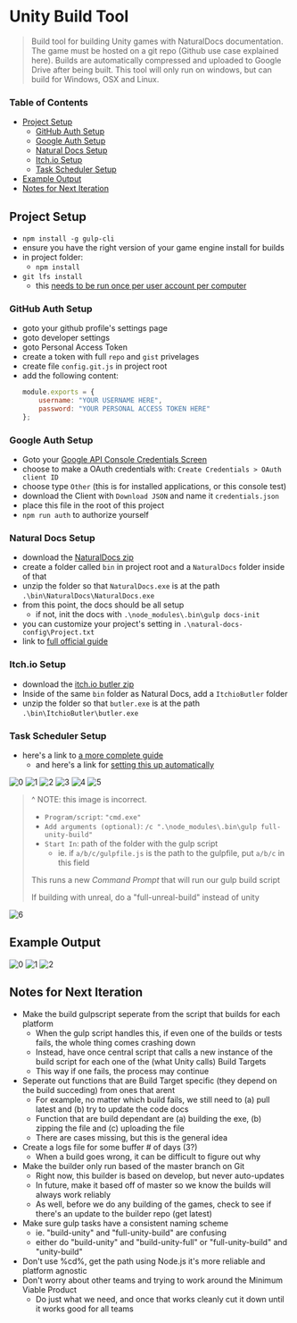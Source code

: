 # Unity Build Tool <!-- omit in toc -->

> Build tool for building Unity games with NaturalDocs documentation. 
> The game must be hosted on a git repo (Github use case explained here). 
> Builds are automatically compressed and uploaded to Google Drive after being built.
> This tool will only run on windows, but can build for Windows, OSX and Linux. 

### Table of Contents

- [Project Setup](#project-setup)
  - [GitHub Auth Setup](#github-auth-setup)
  - [Google Auth Setup](#google-auth-setup)
  - [Natural Docs Setup](#natural-docs-setup)
  - [<div style="display: inline">Itch.io</div> Setup](#div-style%22display-inline%22itchiodiv-setup)
  - [Task Scheduler Setup](#task-scheduler-setup)
- [Example Output](#example-output)
- [Notes for Next Iteration](#notes-for-next-iteration)

## Project Setup

- `npm install -g gulp-cli`
- ensure you have the right version of your game engine install for builds 
- in project folder:
  - `npm install`
- `git lfs install`
  - this [needs to be run once per user account per computer](https://git-lfs.github.com/)

### GitHub Auth Setup
- goto your github profile's settings page
- goto developer settings
- goto Personal Access Token
- create a token with full `repo` and `gist` privelages
- create file `config.git.js` in project root
- add the following content:
  ```javascript
  module.exports = {
      username: "YOUR USERNAME HERE",
      password: "YOUR PERSONAL ACCESS TOKEN HERE"
  };
  ```


### Google Auth Setup

- Goto your [Google API Console Credentials Screen](https://console.developers.google.com/apis/credentials/)
- choose to make a OAuth credentials with: `Create Credentials > OAuth client ID`
- choose type `Other` (this is for installed applications, or this console test)
- download the Client with `Download JSON` and name it `credentials.json`
- place this file in the root of this project
- `npm run auth` to authorize yourself


### Natural Docs Setup
- download the [NaturalDocs zip](https://www.naturaldocs.org/download/)
- create a folder called `bin` in project root and a `NaturalDocs` folder inside of that
- unzip the folder so that `NaturalDocs.exe` is at the path `.\bin\NaturalDocs\NaturalDocs.exe`
- from this point, the docs should be all setup
  - if not, init the docs with `.\node_modules\.bin\gulp docs-init`
- you can customize your project's setting in `.\natural-docs-config\Project.txt`
- link to [full official guide](https://www.naturaldocs.org/getting_started/getting_set_up/#starting_a_new_project)


### <div style="display: inline">Itch.io</div> Setup <!-- div is to prevent url showing up -->
- download the [itch.io butler zip](https://itch.io/docs/butler/installing.html)
- Inside of the same `bin` folder as Natural Docs, add a `ItchioButler` folder
- unzip the folder so that `butler.exe` is at the path `.\bin\ItchioButler\butler.exe`

### Task Scheduler Setup

- here's a link to [a more complete guide](https://www.digitalcitizen.life/how-create-task-basic-task-wizard)
  - and here's a link for [setting this up automatically](https://stackoverflow.com/questions/1020023/specifying-start-in-directory-in-schtasks-command-in-windows)

![0](./readme-assets/task-schedueller-0.png)
![1](./readme-assets/task-schedueller-1.png)
![2](./readme-assets/task-schedueller-2.png)
![3](./readme-assets/task-schedueller-3.png)
![4](./readme-assets/task-schedueller-4.png)
![5](./readme-assets/task-schedueller-5.png)
> ^ NOTE: this image is incorrect.
> 
> - `Program/script`: `"cmd.exe"`
> - `Add arguments (optional)`: `/c ".\node_modules\.bin\gulp full-unity-build"`
> - `Start In`: path of the folder with the gulp script
>   - ie. if `a/b/c/gulpfile.js` is the path to the gulpfile, put `a/b/c` in this field
> 
> This runs a new *Command Prompt* that will run our gulp build script
>
> If building with unreal, do a "full-unreal-build" instead of unity


![6](./readme-assets/task-schedueller-6.png)

## Example Output

![0](./readme-assets/example-output-0.png)
![1](./readme-assets/example-output-1.png)
![2](./readme-assets/example-output-2.png)


## Notes for Next Iteration

- Make the build gulpscript seperate from the script that builds for each platform
  - When the gulp script handles this, if even one of the builds or tests fails, the whole thing comes crashing down
  - Instead, have once central script that calls a new instance of the build script for each one of the (what Unity calls) Build Targets
  - This way if one fails, the process may continue
- Seperate out functions that are Build Target specific (they depend on the build succeding) from ones that arent
  - For example, no matter which build fails, we still need to (a) pull latest and (b) try to update the code docs
  - Function that are build dependant are (a) building the exe, (b) zipping the file and (c) uploading the file
  - There are cases missing, but this is the general idea
- Create a logs file for some buffer # of days (3?)
  - When a build goes wrong, it can be difficult to figure out why
- Make the builder only run based of the master branch on Git
  - Right now, this builder is based on develop, but never auto-updates
  - In future, make it based off of master so we know the builds will always work reliably
  - As well, before we do any building of the games, check to see if there's an update to the builder repo (get latest)
- Make sure gulp tasks have a consistent naming scheme
  - ie. "build-unity" and "full-unity-build" are confusing
  - either do "build-unity" and "build-unity-full" or "full-unity-build" and "unity-build"
- Don't use %cd%, get the path using Node.js it's more reliable and platform agnostic
- Don't worry about other teams and trying to work around the Minimum Viable Product
  - Do just what we need, and once that works cleanly cut it down until it works good for all teams

